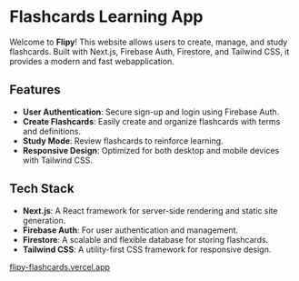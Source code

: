 
# Flashcards Learning App

Welcome to **Flipy**! This website allows users to create, manage, and study flashcards. Built with Next.js, Firebase Auth, Firestore, and Tailwind CSS, it provides a modern and fast webapplication.

## Features

- **User Authentication**: Secure sign-up and login using Firebase Auth.
- **Create Flashcards**: Easily create and organize flashcards with terms and definitions.
- **Study Mode**: Review flashcards to reinforce learning.
- **Responsive Design**: Optimized for both desktop and mobile devices with Tailwind CSS.

## Tech Stack

- **Next.js**: A React framework for server-side rendering and static site generation.
- **Firebase Auth**: For user authentication and management.
- **Firestore**: A scalable and flexible database for storing flashcards.
- **Tailwind CSS**: A utility-first CSS framework for responsive design.

[flipy-flashcards.vercel.app](https://flipy-flashcards.vercel.app)
